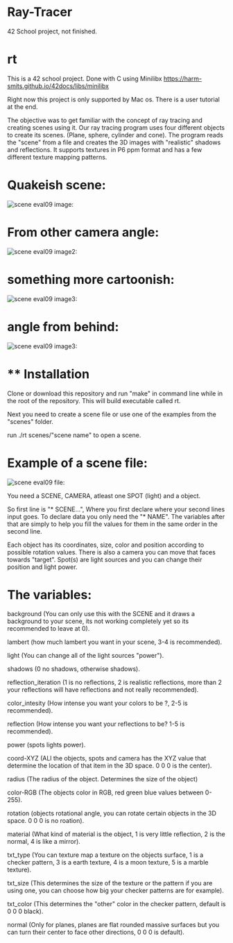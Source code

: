 # Ray-Tracer
42 School project, not finished.

# rt

This is a 42 school project. Done with C using Minilibx https://harm-smits.github.io/42docs/libs/minilibx

Right now this project is only supported by Mac os. There is a user tutorial at the end.

The objective was to get familiar with the concept of ray tracing and creating scenes using it. Our ray tracing program uses four different objects to create its scenes.
(Plane, sphere, cylinder and cone). The program reads the "scene" from a file and creates the 3D images with "realistic" shadows and reflections. It supports textures in P6 ppm format and has a few different texture mapping patterns. 


# Quakeish scene:

![scene eval09 image:](https://github.com/Makenfile86/ray-tracer/blob/main/rt1.jpg?raw=true)

# From other camera angle:

![scene eval09 image2:](https://github.com/Makenfile86/ray-tracer/blob/main/rt2.jpg?raw=true)

# something more cartoonish: 

![scene eval09 image3:](https://github.com/Makenfile86/ray-tracer/blob/main/ballroom1.jpg?raw=true)

# angle from behind:

![scene eval09 image3:](https://github.com/Makenfile86/ray-tracer/blob/main/ballroom2.jpg?raw=true)

# ** Installation

Clone or download this repository and run "make" in command line while in the root of the repository. This will build executable called rt.

Next you need to create a scene file or use one of the examples from the "scenes" folder.

run ./rt scenes/"scene name" to open a scene.

# Example of a scene file:

![scene eval09 file:](https://github.com/Makenfile86/ray-tracer/blob/main/scene_file.jpg?raw=true)

You need a SCENE, CAMERA, atleast one SPOT (light) and a object.

So first line is  "* SCENE...", Where you first declare where your second lines input goes. To declare data you only need the "* NAME". The variables after that are simply to help you fill the values for them in the same order in the second line. 

Each object has its coordinates, size, color and position according to possible rotation values. There is also a camera you can move that faces towards "target". Spot(s) are light sources and you can change their position and light power.

# The variables: 

background (You can only use this with the SCENE and it draws a background to your scene, its not working completely yet so its recommended to leave at 0).

lambert (how much lambert you want in your scene, 3-4 is recommended).

light (You can change all of the light sources "power").

shadows (0 no shadows, otherwise shadows).

reflection_iteration (1 is no reflections, 2 is realistic reflections, more than 2 your reflections will have reflections and not really recommended).

color_intesity (How intense you want your colors to be ?, 2-5 is recommended).

reflection (How intense you want your reflections to be? 1-5 is recommended).

power (spots lights power).

coord-XYZ (ALl the objects, spots and camera has the XYZ value that determine the location of that item in the 3D space. 0 0 0 is the center).

radius (The radius of the object. Determines the size of the object)

color-RGB (The objects color in RGB, red green blue values between 0-255).

rotation (objects rotational angle, you can rotate certain objects in the 3D space. 0 0 0 is no roation).

material (What kind of material is the object, 1 is very little reflection, 2 is the normal, 4 is like a mirror).

txt_type (You can texture map a texture on the objects surface, 1 is a checker pattern, 3 is a earth texture, 4 is a moon texture, 5 is a marble texture).

txt_size (This determines the size of the texture or the pattern if you are using one, you can choose how big your checker patterns are for example).

txt_color (This determines the "other" color in the checker pattern, default is 0 0 0 black).

normal (Only for planes, planes are flat rounded massive surfaces but you can turn their center to face other directions, 0 0 0 is default).







